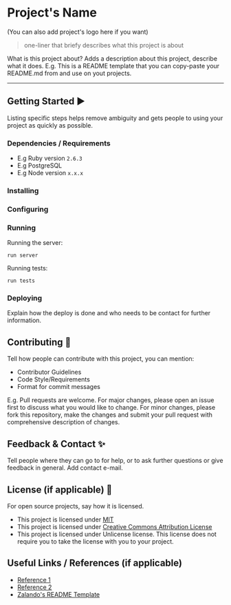 # Project's Name

(You can also add project's logo here if you want)

> one-liner that briefy describes what this project is about

What is this project about? Adds a description about this project, describe what it does.
E.g. This is a README template that you can copy-paste your README.md from and use on yout projects.

***

## Getting Started ▶️
Listing specific steps helps remove ambiguity and gets people to using your project as quickly as possible.

### Dependencies / Requirements
- E.g Ruby version `2.6.3`
- E.g PostgreSQL
- E.g Node version `x.x.x`

### Installing

### Configuring


### Running

Running the server:

	run server

Running tests:

	run tests

### Deploying 
Explain how the deploy is done and who needs to be contact for further information.

## Contributing 🤝
Tell how people can contribute with this project, you can mention:
- Contributor Guidelines
- Code Style/Requirements
- Format for commit messages

E.g. Pull requests are welcome. For major changes, please open an issue first to discuss what you would like to change. For minor changes, please fork this repository, make the changes and submit your pull request with comprehensive description of changes.

## Feedback & Contact ✨
Tell people where they can go to for help, or to ask further questions or give feedback in general. Add contact e-mail.

## License (if applicable) 📝
For open source projects, say how it is licensed.
- This project is licensed under [MIT](https://choosealicense.com/licenses/mit/)
- This project is licensed under [Creative Commons Attribution License](https://creativecommons.org/licenses/by/2.0/)
- This project is licensed under Unlicense license. This license does not require you to take the license with you to your project.

## Useful Links / References (if applicable)
- [Reference 1](https://link.com)
- [Reference 2](https://link.com)
- [Zalando's README Template](https://github.com/zalando/zalando-howto-open-source/blob/master/READMEtemplate.md#readme)
